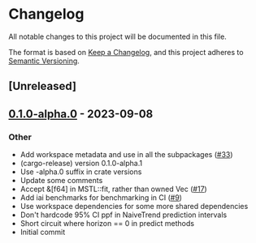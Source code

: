 # Changelog
All notable changes to this project will be documented in this file.

The format is based on [Keep a Changelog](https://keepachangelog.com/en/1.0.0/),
and this project adheres to [Semantic Versioning](https://semver.org/spec/v2.0.0.html).

## [Unreleased]

## [0.1.0-alpha.0](https://github.com/grafana/augurs/releases/tag/augurs-mstl-v0.1.0-alpha.0) - 2023-09-08

### Other
- Add workspace metadata and use in all the subpackages ([#33](https://github.com/grafana/augurs/pull/33))
- (cargo-release) version 0.1.0-alpha.1
- Use -alpha.0 suffix in crate versions
- Update some comments
- Accept &[f64] in MSTL::fit, rather than owned Vec ([#17](https://github.com/grafana/augurs/pull/17))
- Add iai benchmarks for benchmarking in CI ([#9](https://github.com/grafana/augurs/pull/9))
- Use workspace dependencies for some more shared dependencies
- Don't hardcode 95% CI ppf in NaiveTrend prediction intervals
- Short circuit where horizon == 0 in predict methods
- Initial commit
